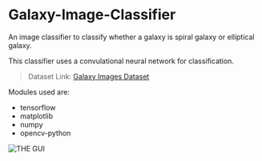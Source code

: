 # Galaxy-Image-Classifier
An image classifier to classify whether a galaxy is spiral galaxy or elliptical galaxy.


This classifier uses a convulational neural network for classification.

> Dataset Link: [Galaxy Images Dataset](https://drive.google.com/open?id=1XBz6B6I_97mfvYqSy-riTCCi_7T7R21A)

Modules used are:
- tensorflow
- matplotlib
- numpy
- opencv-python

![THE GUI](https://github.com/samir2901/Galaxy-Image-Classifier/blob/master/screenshots/screenshot.png?raw=true)

